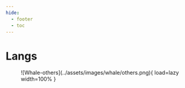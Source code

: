 ```yaml
---
hide:
  - footer
  - toc
---
```


# Langs

<figure markdown>
  ![Whale-others](../assets/images/whale/others.png){ load=lazy width=100% }
</figure>
